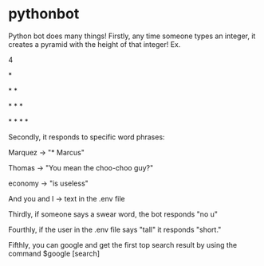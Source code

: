 # pythonbot

Python bot does many things! 
Firstly, any time someone types an integer, it creates a pyramid with the height of that integer!
Ex.

4

   \*
   
  \* \*

 \* \* \*

\* \* \* \*

Secondly, it responds to specific word phrases:

Marquez -> "\* Marcus"

Thomas -> "You mean the choo-choo guy?"

economy -> "is useless"

And you and I -> text in the .env file

Thirdly, if someone says a swear word, the bot responds "no u" 

Fourthly, if the user in the .env file says "tall" it responds "short."

Fifthly, you can google and get the first top search result by using the command $google [search]
